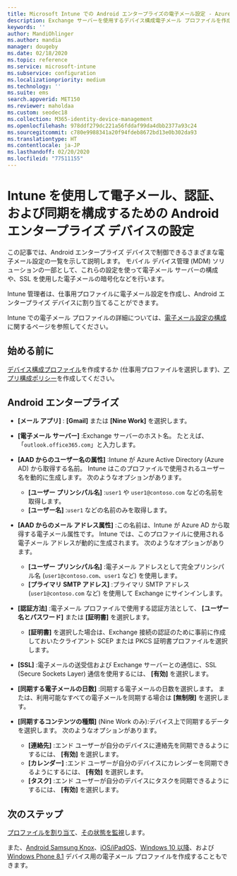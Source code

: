 ```yaml
---
title: Microsoft Intune での Android エンタープライズの電子メール設定 - Azure | Microsoft Docs
description: Exchange サーバーを使用するデバイス構成電子メール プロファイルを作成し、Azure Active Directory から属性を取得します。 Android 仕事用プロファイル デバイス上で Microsoft Intune を使用して、SSL または SMIME を有効にする、証明書またはユーザー名/パスワードを使用してユーザーを認証する、および電子メールとスケジュールを同期することができます。
keywords: ''
author: MandiOhlinger
ms.author: mandia
manager: dougeby
ms.date: 02/18/2020
ms.topic: reference
ms.service: microsoft-intune
ms.subservice: configuration
ms.localizationpriority: medium
ms.technology: ''
ms.suite: ems
search.appverid: MET150
ms.reviewer: maholdaa
ms.custom: seodec18
ms.collection: M365-identity-device-management
ms.openlocfilehash: 978ddf279dc221a56fddaf99da4dbb2377a93c24
ms.sourcegitcommit: c780e9988341a20f94fdeb8672bd13e0b302da93
ms.translationtype: HT
ms.contentlocale: ja-JP
ms.lasthandoff: 02/20/2020
ms.locfileid: "77511155"
---
```

# <a name="android-enterprise-device-settings-to-configure-email-authentication-and-synchronization-in-intune"></a>Intune を使用して電子メール、認証、および同期を構成するための Android エンタープライズ デバイスの設定



この記事では、Android エンタープライズ デバイスで制御できるさまざまな電子メール設定の一覧を示して説明します。 モバイル デバイス管理 (MDM) ソリューションの一部として、これらの設定を使って電子メール サーバーの構成や、SSL を使用した電子メールの暗号化などを行います。

Intune 管理者は、仕事用プロファイルに電子メール設定を作成し、Android エンタープライズ デバイスに割り当てることができます。

Intune での電子メール プロファイルの詳細については、[電子メール設定の構成](email-settings-configure.md)に関するページを参照してください。

## <a name="before-you-begin"></a>始める前に

[デバイス構成プロファイル](email-settings-configure.md#create-a-device-profile)を作成するか (仕事用プロファイルを選択します)、[アプリ構成ポリシー](../apps/app-configuration-policies-use-android.md)を作成してください。

## <a name="android-enterprise"></a>Android エンタープライズ

- **[メール アプリ]** : **[Gmail]** または **[Nine Work]** を選択します。
- **[電子メール サーバー]** :Exchange サーバーのホスト名。 たとえば、「`outlook.office365.com`」と入力します。
- **[AAD からのユーザー名の属性]** :Intune が Azure Active Directory (Azure AD) から取得する名前。 Intune はこのプロファイルで使用されるユーザー名を動的に生成します。 次のようなオプションがあります。

  - **[ユーザー プリンシパル名]** :`user1` や `user1@contoso.com` などの名前を取得します。
  - **[ユーザー名]** :`user1` などの名前のみを取得します。

- **[AAD からのメール アドレス属性]** :この名前は、Intune が Azure AD から取得する電子メール属性です。 Intune では、このプロファイルに使用される電子メール アドレスが動的に生成されます。 次のようなオプションがあります。
  - **[ユーザー プリンシパル名]** :電子メール アドレスとして完全プリンシパル名 (`user1@contoso.com`、`user1` など) を使用します。
  - **[プライマリ SMTP アドレス]** :プライマリ SMTP アドレス (`user1@contoso.com` など) を使用して Exchange にサインインします。

- **[認証方法]** :電子メール プロファイルで使用する認証方法として、 **[ユーザー名とパスワード]** または **[証明書]** を選択します。
  - **[証明書]** を選択した場合は、Exchange 接続の認証のために事前に作成しておいたクライアント SCEP または PKCS 証明書プロファイルを選択します。
- **[SSL]** :電子メールの送受信および Exchange サーバーとの通信に、SSL (Secure Sockets Layer) 通信を使用するには、 **[有効]** を選択します。
- **[同期する電子メールの日数]** :同期する電子メールの日数を選択します。 または、利用可能なすべての電子メールを同期する場合は **[無制限]** を選択します。
- **[同期するコンテンツの種類]** (Nine Work のみ):デバイス上で同期するデータを選択します。 次のようなオプションがあります。
  - **[連絡先]** :エンド ユーザーが自分のデバイスに連絡先を同期できるようにするには、 **[有効]** を選択します。
  - **[カレンダー]** :エンド ユーザーが自分のデバイスにカレンダーを同期できるようにするには、 **[有効]** を選択します。
  - **[タスク]** :エンド ユーザーが自分のデバイスにタスクを同期できるようにするには、 **[有効]** を選択します。

## <a name="next-steps"></a>次のステップ

[プロファイルを割り当て](device-profile-assign.md)、[その状態を監視](device-profile-monitor.md)します。

また、[Android Samsung Knox](email-settings-android.md)、[iOS/iPadOS](email-settings-ios.md)、[Windows 10 以降](email-settings-windows-10.md)、および [Windows Phone 8.1](email-settings-windows-phone-8-1.md) デバイス用の電子メール プロファイルを作成することもできます。
